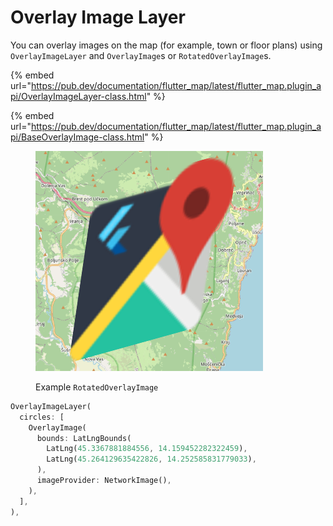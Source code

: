 # Overlay Image Layer

You can overlay images on the map (for example, town or floor plans) using `OverlayImageLayer` and `OverlayImage`s or `RotatedOverlayImage`s.

{% embed url="https://pub.dev/documentation/flutter_map/latest/flutter_map.plugin_api/OverlayImageLayer-class.html" %}

{% embed url="https://pub.dev/documentation/flutter_map/latest/flutter_map.plugin_api/BaseOverlayImage-class.html" %}

<figure><img src="../.gitbook/assets/ExampleImageOverlay.png" alt=""><figcaption><p>Example <code>RotatedOverlayImage</code></p></figcaption></figure>

```dart
OverlayImageLayer(
  circles: [
    OverlayImage(
      bounds: LatLngBounds(
        LatLng(45.3367881884556, 14.159452282322459),
        LatLng(45.264129635422826, 14.252585831779033),
      ),
      imageProvider: NetworkImage(),
    ),
  ],
),
```
